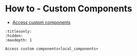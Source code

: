 # How to - Custom Components

* [Access custom components](local_components)



```{toctree}
:titlesonly:
:hidden:
:maxdepth: 1

Access custom components<local_components>

```
